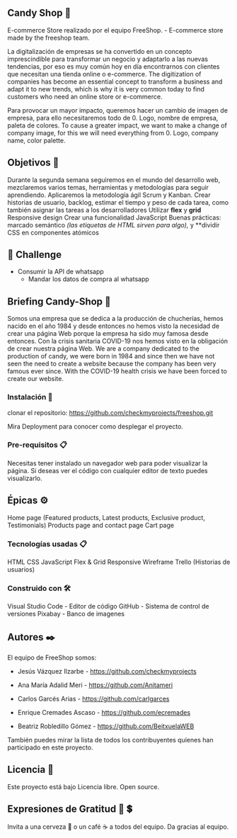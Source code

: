 ## Candy Shop 🍭	

E-commerce Store realizado por el equipo FreeShop. - E-commerce store made by the freeshop team.

La digitalización de empresas se ha convertido en un concepto imprescindible para transformar un negocio y adaptarlo a las nuevas tendencias, por eso es muy común hoy en día encontrarnos con clientes que necesitan una tienda online o e-commerce. 
The digitization of companies has become an essential concept to transform a business and adapt it to new trends, which is why it is very common today to find customers who need an online store or e-commerce.

Para provocar un mayor impacto, queremos hacer un cambio de imagen de empresa, para ello necesitaremos todo de 0. Logo, nombre de empresa, paleta de colores.
To cause a greater impact, we want to make a change of company image, for this we will need everything from 0. Logo, company name, color palette.

## Objetivos 🚀

Durante la segunda semana seguiremos en el mundo del desarrollo web, mezclaremos varios temas, herramientas y metodologías para seguir aprendiendo. 
Aplicaremos la metodología ágil Scrum y Kanban. 
Crear historias de usuario, backlog, estimar el tiempo y peso de cada tarea, como también asignar las tareas a los desarrolladores
Utilizar **flex** y **grid**
Responsive design
Crear una funcionalidad JavaScript
Buenas prácticas: marcado semántico *(las etiquetas de HTML sirven para algo),* y **dividir CSS en componentes atómicos
## 💪 Challenge
- Consumir la API de whatsapp
    - Mandar los datos de compra al whatsapp

## Briefing Candy-Shop 📖

Somos una empresa que se dedica a la producción de chucherías, hemos nacido en el año 1984 y desde entonces no hemos visto la necesidad de crear una página Web porque la empresa ha sido muy famosa desde entonces. Con la crisis sanitaria COVID-19 nos hemos visto en la obligación de crear nuestra página Web.
We are a company dedicated to the production of candy, we were born in 1984 and since then we have not seen the need to create a website because the company has been very famous ever since. With the COVID-19 health crisis we have been forced to create our website.

### Instalación 🚀

clonar el repositorio: https://github.com/checkmyprojects/freeshop.git

Mira Deployment para conocer como desplegar el proyecto.

### Pre-requisitos 📋

Necesitas tener instalado un navegador web para poder visualizar la página.
Si deseas ver el código con cualquier editor de texto puedes visualizarlo.

## Épicas ⚙️

Home page (Featured products, Latest products, Exclusive product, Testimonials)
Products page and contact page
Cart page

### Tecnologías usadas 📋

HTML
CSS
JavaScript
Flex & Grid
Responsive
Wireframe
Trello (Historias de usuarios)

### Construido con 🛠️

Visual Studio Code - Editor de código
GitHub - Sistema de control de versiones
Pixabay - Banco de imagenes
## Autores ✒️

El equipo de FreeShop somos:

- Jesús Vázquez Ilzarbe  - https://github.com/checkmyprojects

- Ana María Adalid Meri - https://github.com/Anitameri

- Carlos Garcés Arias - https://github.com/carlgarces

- Enrique Cremades Ascaso - https://github.com/ecremades 

- Beatriz Robledillo Gómez - https://github.com/BeitxuelaWEB

También puedes mirar la lista de todos los contribuyentes quíenes han participado en este proyecto.
## Licencia 📄

Este proyecto está bajo Licencia libre. Open source.

## Expresiones de Gratitud 🎁 💲

Invita a una cerveza 🍺 o un café ☕ a todos del equipo.
Da gracias al equipo.